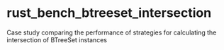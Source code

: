 # rust_bench_btreeset_intersection
Case study comparing the performance of strategies for calculating the intersection of BTreeSet instances

